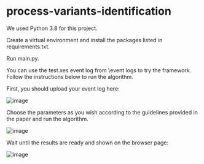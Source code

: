 # process-variants-identification

We used Python 3.8 for this project.

Create a virtual environment and install the packages listed in requirements.txt.

Run main.py.

You can use the test.xes event log from \event logs to try the framework. Follow the instructions below to run the algorithm.

First, you should upload your event log here:

![image](https://github.com/aliNorouzifar/process-variants-identification/assets/81296367/277f836a-27c4-4e1e-9f5c-34c2756979d8)


Choose the parameters as you wish according to the guidelines provided in the paper and run the algorithm.

![image](https://github.com/aliNorouzifar/process-variants-identification/assets/81296367/965205c0-b20a-4f1c-85ab-e16a3d75edc3)


Wait until the results are ready and shown on the browser page:

![image](https://github.com/aliNorouzifar/process-variants-identification/assets/81296367/60135f4c-d878-4e5c-895d-e68be2c029fa)







